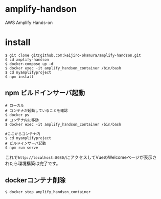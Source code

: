 # amplify-handson
AWS Amplify Hands-on

# install
```shell script
$ git clone git@github.com:keijiro-okamura/amplify-handson.git
$ cd amplify-handson
$ docker-compose up -d
$ docker exec -it amplify_handson_container /bin/bash
$ cd myamplifyproject
$ npm install
```

## npm ビルドインサーバ起動
```shell script
# ローカル
# コンテナが起動していることを確認
$ docker ps
# コンテナ内に移動
$ docker exec -it amplify_handson_container /bin/bash

#ここからコンテナ内
$ cd myamplifyproject
# ビルドインサーバ起動
$ npm run serve
```
これで`http://localhost:8080/`にアクセスしてVueのWelcomeページが表示されたら環境構築は完了です。

## dockerコンテナ削除
```shell script
$ docker stop amplify_handson_container
```